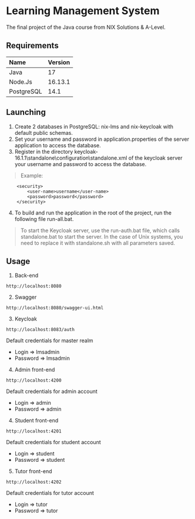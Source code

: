 # Learning Management System

The final project of the Java course from NIX Solutions & A-Level.

## Requirements

| Name       | Version |
|:-----------|:--------|
| Java       | 17      |
| Node.Js    | 16.13.1 |
| PostgreSQL | 14.1    |

## Launching

1. Create 2 databases in PostgreSQL: nix-lms and nix-keycloak with default public schemas.
2. Set your username and password in application.properties of the server application to access the database.
3. Register in the directory keycloak-16.1.1\standalone\configuration\standalone.xml of the keycloak server your
   username and password to access the database.

> Example:

```
    <security>
        <user-name>username</user-name>
        <password>password</password>
    </security>
```

4. To build and run the application in the root of the project, run the following file run-all.bat.

> To start the Keycloak server, use the run-auth.bat file, which calls standalone.bat to start the server. In the case
> of Unix systems, you need to replace it with standalone.sh with all parameters saved.

## Usage

1. Back-end

```
http://localhost:8080
```

2. Swagger

```
http://localhost:8080/swagger-ui.html
```

3. Keycloak

```
http://localhost:8083/auth
```

Default credentials for master realm

* Login => lmsadmin
* Password => lmsadmin

4. Admin front-end

```
http://localhost:4200
```

Default credentials for admin account

* Login => admin
* Password => admin

4. Student front-end

```
http://localhost:4201
```

Default credentials for student account

* Login => student
* Password => student

5. Tutor front-end

```
http://localhost:4202
```

Default credentials for tutor account

* Login => tutor
* Password => tutor
